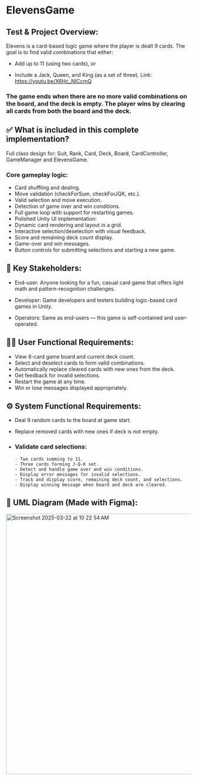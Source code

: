 # ElevensGame
## Test & Project Overview:
   Elevens is a card-based logic game where the player is dealt 9 cards. The goal is to find valid combinations that either:

   -  Add up to 11 (using two cards), or

   - Include a Jack, Queen, and King (as a set of three).
Link: https://youtu.be/X6Hc_NICcmQ

### The game ends when there are no more valid combinations on the board, and the deck is empty. The player wins by clearing all cards from both the board and the deck.

## ✅ What is included in this complete implementation?
   Full class design for: Suit, Rank, Card, Deck, Board, CardController, GameManager and ElevensGame.

### Core gameplay logic:

- Card shuffling and dealing.
- Move validation (checkForSum, checkForJQK, etc.).
- Valid selection and move execution.
- Detection of game over and win conditions.
- Full game loop with support for restarting games.
- Polished Unity UI implementation:
- Dynamic card rendering and layout in a grid.
- Interactive selection/deselection with visual feedback.
- Score and remaining deck count display.
- Game-over and win messages.
- Button controls for submitting selections and starting a new game.

## 👥 Key Stakeholders:

- End-user: Anyone looking for a fun, casual card game that offers light math and pattern-recognition challenges.

- Developer: Game developers and testers building logic-based card games in Unity.

- Operators: Same as end-users — this game is self-contained and user-operated.

## 🧑‍💻 User Functional Requirements:

- View 8-card game board and current deck count.
- Select and deselect cards to form valid combinations.
- Automatically replace cleared cards with new ones from the deck.
- Get feedback for invalid selections.
- Restart the game at any time.
- Win or lose messages displayed appropriately.

## ⚙️ System Functional Requirements:

- Deal 9 random cards to the board at game start.
- Replace removed cards with new ones if deck is not empty.
  
- ### Validate card selections:
      - Two cards summing to 11.
      - Three cards forming J-Q-K set.
      - Detect and handle game over and win conditions.
      - Display error messages for invalid selections.
      - Track and display score, remaining deck count, and selections.
      - Display winning message when board and deck are cleared.

## 📐 UML Diagram (Made with Figma):

<img width="710" alt="Screenshot 2025-03-22 at 10 22 54 AM" src="https://github.com/user-attachments/assets/64ec1035-5e37-4b4d-b28a-c3d7c2e11bb8" />
